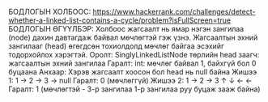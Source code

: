БОДЛОГЫН ХОЛБООС: https://www.hackerrank.com/challenges/detect-whether-a-linked-list-contains-a-cycle/problem?isFullScreen=true
БОДЛОГЫН ӨГҮҮЛБЭР: Холбоос жагсаалт нь ямар нэгэн зангилаа (node) дахин давтагдаж байвал мөчлөгтэй гэж үзнэ.
Жагсаалтын эхний зангилааг (head) өгөгдсөн тохиолдолд мөчлөг байгаа эсэхийг тодорхойлох хэрэгтэй.
Оролт:
SinglyLinkedListNode төрлийн head заагч: жагсаалтын эхний зангилаа
Гаралт:
int: мөчлөг байвал 1, байхгүй бол 0 буцаана
Анхаар: Хэрэв жагсаалт хоосон бол head нь null байна
Жишээ 1:
1 → 2 → 3 → null
Гаралт: 0 (мөчлөггүй)
Жишээ 2:
1 → 2 → 3
     ↑   ↓
     ← ← 
Гаралт: 1 (мөчлөгтэй - 3-р зангилаа 1-р зангилаа руу буцаж зааж байна)
